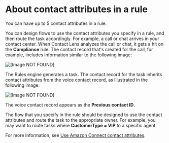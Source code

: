# About contact attributes in a rule<a name="rules-task-contact-attributes"></a>

You can have up to 5 contact attributes in a rule\.

You can design flows to use the contact attributes you specify in a rule, and then route the task accordingly\. For example, a call or chat arrives in your contact center\. When Contact Lens analyzes the call or chat, it gets a hit on the **Compliance** rule\. The contact record that's created for the call, for example, includes information similar to the following image: 

![\[Image NOT FOUND\]](http://docs.aws.amazon.com/connect/latest/adminguide/images/contact-lens-rules-attributes-example1.png)

The Rules engine generates a task\. The contact record for the task inherits contact attributes from the voice contact record, as illustrated in the following image:

![\[Image NOT FOUND\]](http://docs.aws.amazon.com/connect/latest/adminguide/images/contact-lens-rules-attributes-example2.png)

The voice contact record appears as the **Previous contact ID**\. 

The flow that you specify in the rule should be designed to use the contact attributes and route the task to the appropriate owner\. For example, you may want to route tasks where **CustomerType = VIP** to a specific agent\.

For more information, see [Use Amazon Connect contact attributes](connect-contact-attributes.md)\.